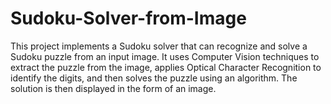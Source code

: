 # Sudoku-Solver-from-Image
This project implements a Sudoku solver that can recognize and solve a Sudoku puzzle from an input image. It uses Computer Vision techniques to extract the puzzle from the image, applies Optical Character Recognition to identify the digits, and then solves the puzzle using an algorithm. The solution is then displayed in the form of an image.
